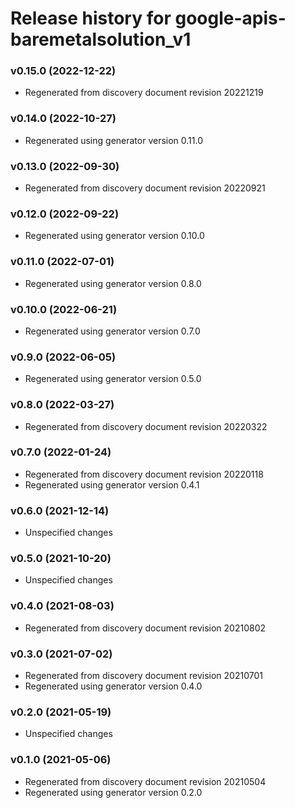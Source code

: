 # Release history for google-apis-baremetalsolution_v1

### v0.15.0 (2022-12-22)

* Regenerated from discovery document revision 20221219

### v0.14.0 (2022-10-27)

* Regenerated using generator version 0.11.0

### v0.13.0 (2022-09-30)

* Regenerated from discovery document revision 20220921

### v0.12.0 (2022-09-22)

* Regenerated using generator version 0.10.0

### v0.11.0 (2022-07-01)

* Regenerated using generator version 0.8.0

### v0.10.0 (2022-06-21)

* Regenerated using generator version 0.7.0

### v0.9.0 (2022-06-05)

* Regenerated using generator version 0.5.0

### v0.8.0 (2022-03-27)

* Regenerated from discovery document revision 20220322

### v0.7.0 (2022-01-24)

* Regenerated from discovery document revision 20220118
* Regenerated using generator version 0.4.1

### v0.6.0 (2021-12-14)

* Unspecified changes

### v0.5.0 (2021-10-20)

* Unspecified changes

### v0.4.0 (2021-08-03)

* Regenerated from discovery document revision 20210802

### v0.3.0 (2021-07-02)

* Regenerated from discovery document revision 20210701
* Regenerated using generator version 0.4.0

### v0.2.0 (2021-05-19)

* Unspecified changes

### v0.1.0 (2021-05-06)

* Regenerated from discovery document revision 20210504
* Regenerated using generator version 0.2.0

